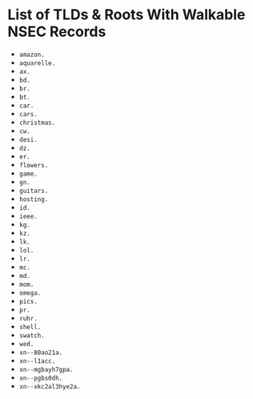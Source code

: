 # List of TLDs & Roots With Walkable NSEC Records

* `amazon.`
* `aquarelle.`
* `ax.`
* `bd.`
* `br.`
* `bt.`
* `car.`
* `cars.`
* `christmas.`
* `cw.`
* `desi.`
* `dz.`
* `er.`
* `flowers.`
* `game.`
* `gn.`
* `guitars.`
* `hosting.`
* `id.`
* `ieee.`
* `kg.`
* `kz.`
* `lk.`
* `lol.`
* `lr.`
* `mc.`
* `md.`
* `mom.`
* `omega.`
* `pics.`
* `pr.`
* `ruhr.`
* `shell.`
* `swatch.`
* `wed.`
* `xn--80ao21a.`
* `xn--l1acc.`
* `xn--mgbayh7gpa.`
* `xn--pgbs0dh.`
* `xn--xkc2al3hye2a.`
